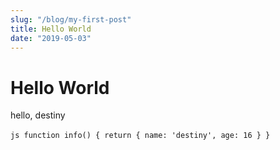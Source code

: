 ```yaml
---
slug: "/blog/my-first-post"
title: Hello World
date: "2019-05-03"
---
```

# Hello World

hello, destiny

​```js
function info() {
	return {
		name: 'destiny',
		age: 16
	}
}
​```
